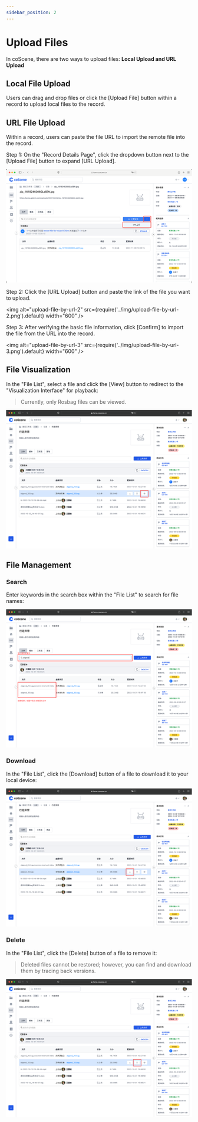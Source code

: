 ```yaml
---
sidebar_position: 2
---
```


# Upload Files

In coScene, there are two ways to upload files: **Local Upload and URL Upload**

## Local File Upload

Users can drag and drop files or click the [Upload File] button within a record to upload local files to the record.

## URL File Upload

Within a record, users can paste the file URL to import the remote file into the record.

Step 1: On the "Record Details Page", click the dropdown button next to the [Upload File] button to expand [URL Upload].

![upload-file-by-url-1](../img/upload-file-by-url-1.png)

Step 2: Click the [URL Upload] button and paste the link of the file you want to upload.

<img alt="upload-file-by-url-2" src={require('../img/upload-file-by-url-2.png').default} width="600" />

Step 3: After verifying the basic file information, click [Confirm] to import the file from the URL into the record.

<img alt="upload-file-by-url-3" src={require('../img/upload-file-by-url-3.png').default} width="600" />

## File Visualization

In the "File List", select a file and click the [View] button to redirect to the "Visualization Interface" for playback:

> Currently, only Rosbag files can be viewed.

![file-1](../img/file-1.png)

## File Management

### Search

Enter keywords in the search box within the "File List" to search for file names:

![file-2](../img/file-2.png)

### Download

In the "File List", click the [Download] button of a file to download it to your local device:

![file-3](../img/file-3.png)

### Delete

In the "File List", click the [Delete] button of a file to remove it:

> Deleted files cannot be restored; however, you can find and download them by tracing back versions.

![file-4](../img/file-4.png)
